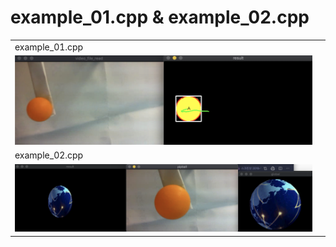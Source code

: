 # example_01.cpp & example_02.cpp

|                  |                  |
| :------------------- | :------------------- |
| example_01.cpp               | |
| <img  src="./assets/output_01.png" width = "500px">|  |
| example_02.cpp                |  |
| <img  src="./assets/output_02.png" width = "500px">|  |
